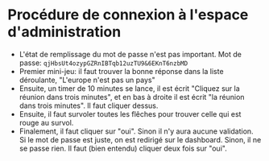 # Procédure de connexion à l'espace d'administration

- L'état de remplissage du mot de passe n'est pas important. Mot de passe: `qjHbsUt4ozypGZRnIBTqb12uzTU9&6EKnT6nzbMD`
- Premier mini-jeu: il faut trouver la bonne réponse dans la liste déroulante, "L'europe n'est pas un pays"
- Ensuite, un timer de 10 minutes se lance, il est écrit "Cliquez sur la réunion dans trois minutes", et en bas à droite il est écrit "la réunion dans trois minutes". Il faut cliquer dessus.
- Ensuite, il faut survoler toutes les flêches pour trouver celle qui est rouge au survol.
- Finalement, il faut cliquer sur "oui". Sinon il n'y aura aucune validation. Si le mot de passe est juste, on est redirigé sur le dashboard. Sinon, il ne se passe rien. Il faut (bien entendu) cliquer deux fois sur "oui". 